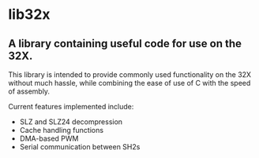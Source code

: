 # lib32x
## A library containing useful code for use on the 32X.

This library is intended to provide commonly used functionality on the 32X without much hassle, while combining the ease of use of C with the speed of assembly.

Current features implemented include:
* SLZ and SLZ24 decompression
* Cache handling functions
* DMA-based PWM
* Serial communication between SH2s
